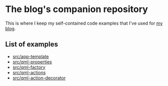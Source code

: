 The blog's companion repository
===============================

This is where I keep my self-contained code examples that I've used for
[my blog](https://quitemeticulouslogic.com).


List of examples
----------------

- [src/app-template](src/app-template)
- [src/qml-properties](src/qml-properties)
- [src/qml-factory](src/qml-factory)
- [src/qml-actions](src/qml-actions)
- [src/qml-action-decorator](src/qml-action-decorator)
